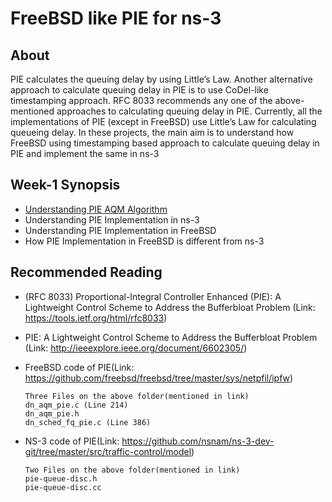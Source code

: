 #  FreeBSD like PIE for ns-3

## About

PIE calculates the queuing delay by using Little’s Law. Another alternative approach to
calculate queuing delay in PIE is to use CoDel-like timestamping approach. RFC 8033
recommends any one of the above-mentioned approaches to calculating queuing delay in PIE.
Currently, all the implementations of PIE (except in FreeBSD) use Little’s Law for calculating
queueing delay. In these projects, the main aim is to understand how FreeBSD using
timestamping based approach to calculate queuing delay in PIE and implement the same in
ns-3

## Week-1 Synopsis
* [ Understanding PIE AQM Algorithm ](https://github.com/siddeshlc8/freebsd-pie-in-ns3/wiki/Week-1-Synopsis#pie-proportional-integral-controller-enhanced)
* Understanding PIE Implementation in ns-3
* Understanding PIE Implementation in FreeBSD
* How PIE Implementation in FreeBSD is different from ns-3

## Recommended Reading
- (RFC 8033) Proportional-Integral Controller Enhanced (PIE): A Lightweight Control
Scheme to Address the Bufferbloat Problem (Link: https://tools.ietf.org/html/rfc8033)
- PIE: A Lightweight Control Scheme to Address the Bufferbloat Problem (Link:
http://ieeexplore.ieee.org/document/6602305/)
- FreeBSD code of PIE(Link: https://github.com/freebsd/freebsd/tree/master/sys/netpfil/ipfw)
      
      Three Files on the above folder(mentioned in link)
      dn_aqm_pie.c (Line 214)
      dn_aqm_pie.h
      dn_sched_fq_pie.c (Line 386)
- NS-3 code of PIE(Link: https://github.com/nsnam/ns-3-dev-git/tree/master/src/traffic-control/model)
      
      Two Files on the above folder(mentioned in link)
      pie-queue-disc.h
      pie-queue-disc.cc

